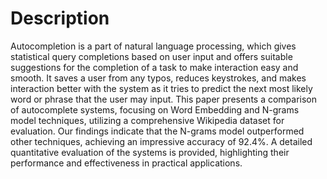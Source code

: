 # Description 
Autocompletion is a part of natural language processing, which gives statistical query completions based on user input and offers suitable suggestions for the completion of a task to make interaction easy and smooth. It saves a user from any typos, reduces keystrokes, and makes interaction better with the system as it tries to predict the next most likely word or phrase that the user may input. This paper presents a comparison of autocomplete systems, focusing on Word Embedding and N-grams model techniques, utilizing a comprehensive Wikipedia dataset for evaluation. Our findings indicate that the N-grams model outperformed other techniques, achieving an impressive accuracy of 92.4%. A detailed quantitative evaluation of the systems is provided, highlighting their performance and effectiveness in practical applications.
